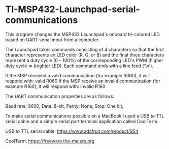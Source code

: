 # TI-MSP432-Launchpad-serial-communications
This program changes the MSP432 Launchpad's onboard tri-colored LED based on UART serial input from a computer.


The Launchpad takes commands consisting of 4 characters so that the first character represents an LED color (R, G, or B) and the final three characters represent a duty cycle (0 – 100%) of the corresponding LED's PWM (higher duty cycle => brighter LED). Each command ends with a line feed (‘\n’).

If the MSP received a valid communication (for example R060), it will respond with: 
		valid R060
If the MSP receive an invalid communication (for example R160), it will respond with: 
		invalid R160



The UART communication properties are as follows: 

Baud rate: 9600, 
Data: 8-bit, 
Parity: None, 
Stop: One bit, 



To make serial communications possible on a MacBook I used a USB to TTL serial cable and a simple serial port terminal application called CoolTerm.

USB to TTL serial cable: 
https://www.adafruit.com/product/954

CoolTerm: 
https://freeware.the-meiers.org
